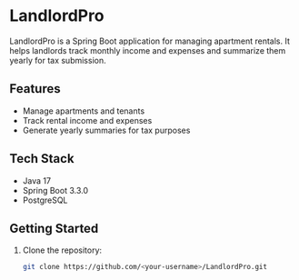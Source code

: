 # LandlordPro

LandlordPro is a Spring Boot application for managing apartment rentals. It helps landlords track monthly income and expenses and summarize them yearly for tax submission.

## Features
- Manage apartments and tenants
- Track rental income and expenses
- Generate yearly summaries for tax purposes

## Tech Stack
- Java 17
- Spring Boot 3.3.0
- PostgreSQL

## Getting Started
1. Clone the repository:
   ```bash
   git clone https://github.com/<your-username>/LandlordPro.git
